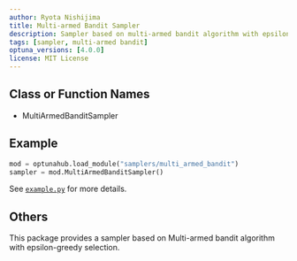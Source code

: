 ```yaml
---
author: Ryota Nishijima
title: Multi-armed Bandit Sampler
description: Sampler based on multi-armed bandit algorithm with epsilon-greedy arm selection.
tags: [sampler, multi-armed bandit]
optuna_versions: [4.0.0]
license: MIT License
---
```


## Class or Function Names

- MultiArmedBanditSampler

## Example

```python
mod = optunahub.load_module("samplers/multi_armed_bandit")
sampler = mod.MultiArmedBanditSampler()
```

See [`example.py`](https://github.com/optuna/optunahub-registry/blob/main/package/samplers/multi_armed_bandit/example.py) for more details.

## Others

This package provides a sampler based on Multi-armed bandit algorithm with epsilon-greedy selection.
